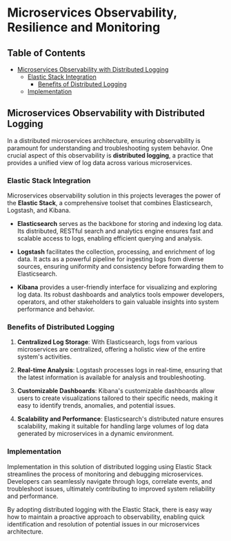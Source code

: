 # Microservices Observability, Resilience and Monitoring

## Table of Contents

- [Microservices Observability with Distributed Logging](#microservices-observability-with-distributed-logging)
    - [Elastic Stack Integration](#elastic-stack-integration)
        - [Benefits of Distributed Logging](#benefits-of-distributed-logging)
    - [Implementation](#implementation)

## Microservices Observability with Distributed Logging

In a distributed microservices architecture, ensuring observability is paramount for understanding and troubleshooting system behavior.
One crucial aspect of this observability is **distributed logging**, a practice that provides a unified view of log data across various microservices.

### Elastic Stack Integration

Microservices observability solution in this projects leverages the power of the **Elastic Stack**,
a comprehensive toolset that combines Elasticsearch, Logstash, and Kibana.

- **Elasticsearch** serves as the backbone for storing and indexing log data. Its distributed,
RESTful search and analytics engine ensures fast and scalable access to logs, enabling efficient querying and analysis.
  
- **Logstash** facilitates the collection, processing, and enrichment of log data.
It acts as a powerful pipeline for ingesting logs from diverse sources,
ensuring uniformity and consistency before forwarding them to Elasticsearch.

- **Kibana** provides a user-friendly interface for visualizing and exploring log data.
Its robust dashboards and analytics tools empower developers, operators,
and other stakeholders to gain valuable insights into system performance and behavior.

### Benefits of Distributed Logging

1. **Centralized Log Storage**: With Elasticsearch, logs from various microservices are centralized,
offering a holistic view of the entire system's activities.

2. **Real-time Analysis**: Logstash processes logs in real-time, ensuring that the latest information is available
for analysis and troubleshooting.

3. **Customizable Dashboards**: Kibana's customizable dashboards allow users to create visualizations tailored to their specific needs,
making it easy to identify trends, anomalies, and potential issues.

4. **Scalability and Performance**: Elasticsearch's distributed nature ensures scalability,
making it suitable for handling large volumes of log data generated by microservices in a dynamic environment.

### Implementation

Implementation in this solution of distributed logging using Elastic Stack streamlines the process of monitoring and debugging microservices.
Developers can seamlessly navigate through logs, correlate events, and troubleshoot issues,
ultimately contributing to improved system reliability and performance.

By adopting distributed logging with the Elastic Stack, there is easy way how to maintain a proactive approach to observability,
enabling quick identification and resolution of potential issues in our microservices architecture.
